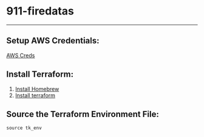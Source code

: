 # 911-firedatas

---

## Setup AWS Credentials:
[AWS Creds](http://docs.aws.amazon.com/cli/latest/userguide/cli-chap-getting-started.html)

## Install Terraform:
1. [Install Homebrew](https://brew.sh/)
2. [Install terraform](http://brewformulas.org/Terraform)

## Source the Terraform Environment File:
`source tk_env`
